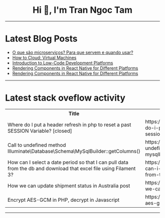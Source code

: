 <h1 align="center">Hi 👋, I'm Tran Ngoc Tam</h1>

---

# Latest Blog Posts 
<!-- BLOG-POST-LIST:START -->
- [O que são microserviços? Para que servem e quando usar?](https://dev.to/kauegatto/o-que-sao-microservicos-para-que-servem-e-quando-usar-mb3)
- [How to Cloud: Virtual Machines](https://dev.to/aws-builders/how-to-cloud-virtual-machines-4h0)
- [Introduction to Low-Code Development Platforms](https://dev.to/kartikmehta8/introduction-to-low-code-development-platforms-2fj5)
- [Rendering Components in React Native for Different Platforms](https://dev.to/paulocappa/rendering-components-in-react-native-for-different-platforms-4ckg)
- [Rendering Components in React Native for Different Platforms](https://dev.to/paulocappa/rendering-components-in-react-native-for-different-platforms-e54)
<!-- BLOG-POST-LIST:END -->

---

# Latest stack oveflow activity
<table>
  <tr><th>Title</th><th>Link</th></tr>
  <!-- STACKOVERFLOW:START --><tr><td>Where do I put a header refresh in php to reset a past SESSION Variable? [closed]</td><td>https://stackoverflow.com/questions/78445497/where-do-i-put-a-header-refresh-in-php-to-reset-a-past-session-variable</td></tr><tr><td>Call to undefined method Illuminate\Database\Schema\MySqlBuilder::getColumns&lpar;&rpar;</td><td>https://stackoverflow.com/questions/78445495/call-to-undefined-method-illuminate-database-schema-mysqlbuildergetcolumns</td></tr><tr><td>How can I select a date period so that I can pull data from the db and download that excel file using Filament 3?</td><td>https://stackoverflow.com/questions/78445483/how-can-i-select-a-date-period-so-that-i-can-pull-data-from-the-db-and-download</td></tr><tr><td>How we can update shipment status in Australia post</td><td>https://stackoverflow.com/questions/78445454/how-we-can-update-shipment-status-in-australia-post</td></tr><tr><td>Encrypt AES-GCM in PHP, decrypt in Javascript</td><td>https://stackoverflow.com/questions/78445421/encrypt-aes-gcm-in-php-decrypt-in-javascript</td></tr><!-- STACKOVERFLOW:END -->
</table>

---



